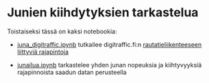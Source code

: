 # Junien kiihdytyksien tarkastelua

Toistaiseksi tässä on kaksi notebookia:

* [juna_digitraffic.ipynb](juna_digitraffic.ipynb) tutkailee digitraffic.fi:n [rautatieliikenteeseen liittyviä rajapintoja](https://www.digitraffic.fi/rautatieliikenne/)

* [junailua.ipynb](junailua.ipynb) tarkastelee yhden junan nopeuksia ja kiihtyvyyksiä rajapinnoista saadun datan perusteella
